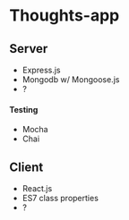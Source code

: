 # Thoughts-app

## Server

- Express.js
- Mongodb w/ Mongoose.js
- ?
#### Testing
- Mocha
- Chai


## Client

- React.js
- ES7 class properties
- ?
